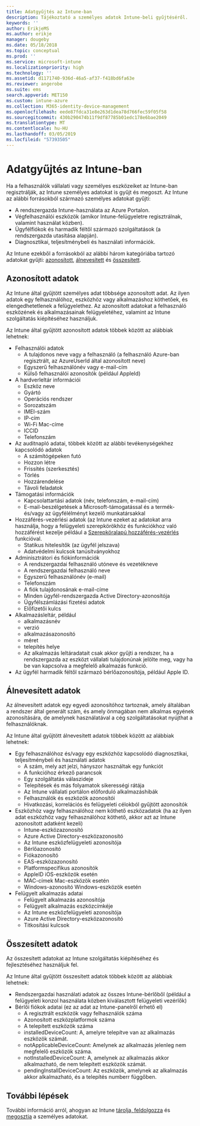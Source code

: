```yaml
---
title: Adatgyűjtés az Intune-ban
description: Tájékoztató a személyes adatok Intune-beli gyűjtéséről.
keywords: ''
author: ErikjeMS
ms.author: erikje
manager: dougeby
ms.date: 05/18/2018
ms.topic: conceptual
ms.prod: ''
ms.service: microsoft-intune
ms.localizationpriority: high
ms.technology: ''
ms.assetid: d1171740-936d-46a5-af37-f418bd6fa63e
ms.reviewer: angerobe
ms.suite: ems
search.appverid: MET150
ms.custom: intune-azure
ms.collection: M365-identity-device-management
ms.openlocfilehash: eede87fdca31e8e263d1dea78d766fec59f05f58
ms.sourcegitcommit: 430b290474b11f9df87785b01edc178e6bae2049
ms.translationtype: MT
ms.contentlocale: hu-HU
ms.lasthandoff: 03/05/2019
ms.locfileid: "57393505"
---
```

# <a name="data-collection-in-intune"></a>Adatgyűjtés az Intune-ban

Ha a felhasználók vállalati vagy személyes eszközeiket az Intune-ban regisztrálják, az Intune személyes adatokat is gyűjt és megoszt. Az Intune az alábbi forrásokból származó személyes adatokat gyűjti:

- A rendszergazda Intune-használata az Azure Portalon.
- Végfelhasználói eszközök (amikor Intune-felügyeletre regisztrálnak, valamint használat közben).
- Ügyfélfiókok és harmadik féltől származó szolgáltatások (a rendszergazda utasítása alapján).
- Diagnosztikai, teljesítménybeli és használati információk.

Az Intune ezekből a forrásokból az alábbi három kategóriába tartozó adatokat gyűjti: [azonosított](#identified-data), [álnevesített](#pseudonymized-data) és [összesített](#aggregated-data).

## <a name="identified-data"></a>Azonosított adatok

Az Intune által gyűjtött személyes adat többsége azonosított adat. Az ilyen adatok egy felhasználóhoz, eszközhöz vagy alkalmazáshoz köthetőek, és elengedhetetlenek a felügyelethez. Az azonosított adatokat a felhasználó eszközének és alkalmazásainak felügyeletéhez, valamint az Intune szolgáltatás kiépítéséhez használjuk.

Az Intune által gyűjtött azonosított adatok többek között az alábbiak lehetnek: 

- Felhasználói adatok
    - A tulajdonos neve vagy a felhasználó (a felhasználó Azure-ban regisztrált, az AzureUserId által azonosított neve)
    - Egyszerű felhasználónév vagy e-mail-cím
    - Külső felhasználói azonosítók (például AppleId)
- A hardverleltár információi
    - Eszköz neve
    - Gyártó
    - Operációs rendszer
    - Sorozatszám
    - IMEI-szám
    - IP-cím
    - Wi-Fi Mac-címe
    - ICCID
    - Telefonszám
- Az auditnapló adatai, többek között az alábbi tevékenységekhez kapcsolódó adatok
    - A számítógépeken futó
    - Hozzon létre
    - Frissítés (szerkesztés)
    - Törlés
    - Hozzárendelése
    - Távoli feladatok
- Támogatási információk
    - Kapcsolattartási adatok (név, telefonszám, e-mail-cím)
    - E-mail-beszélgetések a Microsoft-támogatással és a termék- és/vagy az ügyfélélményt kezelő munkatársakkal
- Hozzáférés-vezérlési adatok (az Intune ezeket az adatokat arra használja, hogy a felügyeleti szerepkörökhöz és funkciókhoz való hozzáférést kezelje például a [Szerepköralapú hozzáférés-vezérlés](role-based-access-control.md) funkcióval.
    - Statikus hitelesítők (az ügyfél jelszava)
    - Adatvédelmi kulcsok tanúsítványokhoz 
- Adminisztrátori és fiókinformációk
    - A rendszergazdai felhasználó utóneve és vezetékneve
    - A rendszergazdai felhasználó neve
    - Egyszerű felhasználónév (e-mail)
    - Telefonszám
    - A fiók tulajdonosának e-mail-címe
    - Minden ügyfél-rendszergazda Active Directory-azonosítója
    - Ügyfélszámlázási fizetési adatok
    - Előfizetői kulcs
- Alkalmazásleltár, például
    - alkalmazásnév
    - verzió
    - alkalmazásazonosító
    - méret
    - telepítés helye
    - Az alkalmazás leltáradatait csak akkor gyűjti a rendszer, ha a rendszergazda az eszközt vállalati tulajdonúnak jelölte meg, vagy ha be van kapcsolva a megfelelő alkalmazás funkció.  
- Az ügyfél harmadik féltől származó bérlőazonosítója, például Apple ID. 

## <a name="pseudonymized-data"></a>Álnevesített adatok

Az álnevesített adatok egy egyedi azonosítóhoz tartoznak, amely általában a rendszer által generált szám, és amely önmagában nem alkalmas egyének azonosítására, de amelynek használatával a cég szolgáltatásokat nyújthat a felhasználóknak. 

Az Intune által gyűjtött álnevesített adatok többek között az alábbiak lehetnek: 

- Egy felhasználóhoz és/vagy egy eszközhöz kapcsolódó diagnosztikai, teljesítménybeli és használati adatok
    - A szám, mely azt jelzi, hányszor használtak egy funkciót
    - A funkcióhoz érkező parancsok
    - Egy szolgáltatás válaszideje
    - Telepítések és más folyamatok sikerességi rátája
    - Az Intune vállalati portálon előforduló alkalmazáshibák
    - Felhasználók és eszközök azonosítói
    - Hivatkozási, korrelációs és felügyeleti célokból gyűjtött azonosítók 
- Eszközhöz vagy felhasználóhoz nem köthető eszközadatok (ha az ilyen adat eszközhöz vagy felhasználóhoz köthető, akkor azt az Intune azonosított adatként kezeli)
    - Intune-eszközazonosító
    - Azure Active Directory-eszközazonosító
    - Az Intune eszközfelügyeleti azonosítója
    - Bérlőazonosító
    - Fiókazonosító
    - EAS-eszközazonosító
    - Platformspecifikus azonosítók
    - AppleID iOS-eszközök esetén
    - MAC-címek Mac-eszközök esetén
    - Windows-azonosító Windows-eszközök esetén
- Felügyelt alkalmazás adatai
    - Felügyelt alkalmazás azonosítója
    - Felügyelt alkalmazás eszközcímkéje
    - Az Intune eszközfelügyeleti azonosítója
    - Azure Active Directory-eszközazonosító
    - Titkosítási kulcsok

## <a name="aggregated-data"></a>Összesített adatok

Az összesített adatokat az Intune szolgáltatás kiépítéséhez és fejlesztéséhez használjuk fel. 

Az Intune által gyűjtött összesített adatok többek között az alábbiak lehetnek: 

- Rendszergazdai használati adatok az összes Intune-bérlőből (például a felügyeleti konzol használata közben kiválasztott felügyeleti vezérlők)
- Bérlői fiókok adatai (ez az adat az Intune-panelről érhető el)
    - A regisztrált eszközök vagy felhasználók száma
    - Azonosított eszközplatformok száma  
    - A telepített eszközök száma
    - installedDeviceCount: A, amelyre telepítve van az alkalmazás eszközök számát.
    - notApplicableDeviceCount: Amelynek az alkalmazás jelenleg nem megfelelő eszközök száma.
    - notInstalledDeviceCount: A, amelynek az alkalmazás akkor alkalmazható, de nem telepített eszközök számát.
    - pendingInstallDeviceCount: Az eszközök, amelynek az alkalmazás akkor alkalmazható, és a telepítés numberr függőben.
    
## <a name="next-steps"></a>További lépések

További információ arról, ahogyan az Intune [tárolja, feldolgozza](privacy-data-store-process.md) és [megosztja](privacy-data-secure-share.md) a személyes adatokat. 
